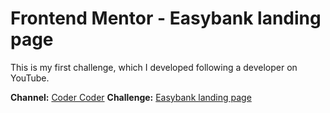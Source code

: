 # Frontend Mentor - Easybank landing page

This is my first challenge, which I developed following a developer on YouTube.

**Channel:** [Coder Coder](https://www.youtube.com/channel/UCzNf0liwUzMN6_pixbQlMhQ)
**Challenge:** [Easybank landing page](https://www.frontificor.io/challenges/easybank-landing-page-WaUhkoDN)